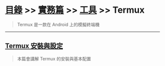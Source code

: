 # [目錄](../../../README.md) >> [實務篇](../../README.md) >> [工具](../README.md) >> Termux

> Termux 是一款在 Android 上的模擬終端機

---

## [Termux 安裝與設定](./termux安裝與設定/README.md)

> 本篇會講解 Termux 的安裝與基本配置
